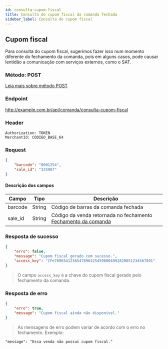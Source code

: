 ```yaml
---
id: consulta-cupom-fiscal
title: Consulta do cupom fiscal da comanda fechada
sidebar_label: Consulta do cupom fiscal
---
```


## Cupom fiscal

Para consulta do cupom fiscal, sugerimos fazer isso num momento diferente do fechamento da comanda, pois em alguns casos, pode causar lentidão a comunicação com serviços externos, como o SAT.

### Método: POST 

[Leia mais sobre método POST](https://restfulapi.net/http-methods/#post)

### Endpoint

http://example.com.br/api/comanda/consulta-cupom-fiscal

### Header
    
    Authorization: TOKEN
    MerchantId: CODIGO_BASE_64

### Request
    
```json
{
    "barcode": "0001254",
    "sale_id": "325987"
}
```

#### Descrição dos campos

|Campo|Tipo|Descrição|
|---|---|---|
|barcode|String|Código de barras da comanda fechada|
|sale_id|String|Código da venda retornada no fechamento [Fechamento da comanda](/comanda-fisica/fechamento-comanda#resposta-de-sucesso)|

### Resposta de sucesso

```json
{
    "erro": false,
    "message": "Cupom fiscal gerado com sucesso.",
    "access_key": "CFe78965412365478963254590004992820051234567891"
}
```

> O campo `access_key` é a chave do cupom fiscal gerado pelo fechamento da comanda.

### Resposta de erro

```json
{
    "erro": true,
    "message": "Cupom fiscal ainda não disponível."
}
```
> As mensagens de erro podem variar de acordo com o erro no fechamento. Exemplo:

    "message": "Essa venda não possuí cupom fiscal."


